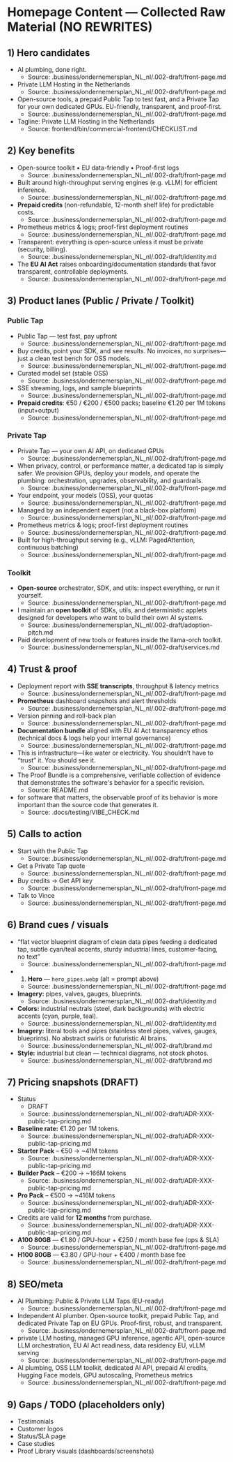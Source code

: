 # Homepage Content — Collected Raw Material (NO REWRITES)

## 1) Hero candidates
- AI plumbing, done right.
  - Source: .business/ondernemersplan_NL_nl/.002-draft/front-page.md
- Private LLM Hosting in the Netherlands
  - Source: .business/ondernemersplan_NL_nl/.002-draft/front-page.md
- Open-source tools, a prepaid Public Tap to test fast, and a Private Tap for your own dedicated GPUs. EU-friendly, transparent, and proof-first.
  - Source: .business/ondernemersplan_NL_nl/.002-draft/front-page.md
- Tagline: Private LLM Hosting in the Netherlands
  - Source: frontend/bin/commercial-frontend/CHECKLIST.md

## 2) Key benefits
- Open-source toolkit • EU data-friendly • Proof-first logs
  - Source: .business/ondernemersplan_NL_nl/.002-draft/front-page.md
- Built around high-throughput serving engines (e.g. vLLM) for efficient inference.
  - Source: .business/ondernemersplan_NL_nl/.002-draft/front-page.md
- **Prepaid credits** (non-refundable, 12-month shelf life) for predictable costs.
  - Source: .business/ondernemersplan_NL_nl/.002-draft/front-page.md
- Prometheus metrics & logs; proof-first deployment routines
  - Source: .business/ondernemersplan_NL_nl/.002-draft/front-page.md
- Transparent: everything is open-source unless it must be private (security, billing).
  - Source: .business/ondernemersplan_NL_nl/.002-draft/identity.md
- The **EU AI Act** raises onboarding/documentation standards that favor transparent, controllable deployments.
  - Source: .business/ondernemersplan_NL_nl/.002-draft/front-page.md

## 3) Product lanes (Public / Private / Toolkit)
### Public Tap
- Public Tap — test fast, pay upfront
  - Source: .business/ondernemersplan_NL_nl/.002-draft/front-page.md
- Buy credits, point your SDK, and see results. No invoices, no surprises—just a clean test bench for OSS models.
  - Source: .business/ondernemersplan_NL_nl/.002-draft/front-page.md
- Curated model set (stable OSS)
  - Source: .business/ondernemersplan_NL_nl/.002-draft/front-page.md
- SSE streaming, logs, and sample blueprints
  - Source: .business/ondernemersplan_NL_nl/.002-draft/front-page.md
- **Prepaid credits**: €50 / €200 / €500 packs; baseline €1.20 per 1M tokens (input+output)
  - Source: .business/ondernemersplan_NL_nl/.002-draft/front-page.md

### Private Tap
- Private Tap — your own AI API, on dedicated GPUs
  - Source: .business/ondernemersplan_NL_nl/.002-draft/front-page.md
- When privacy, control, or performance matter, a dedicated tap is simply safer. We provision GPUs, deploy your models, and operate the plumbing: orchestration, upgrades, observability, and guardrails.
  - Source: .business/ondernemersplan_NL_nl/.002-draft/front-page.md
- Your endpoint, your models (OSS), your quotas
  - Source: .business/ondernemersplan_NL_nl/.002-draft/front-page.md
- Managed by an independent expert (not a black-box platform)
  - Source: .business/ondernemersplan_NL_nl/.002-draft/front-page.md
- Prometheus metrics & logs; proof-first deployment routines
  - Source: .business/ondernemersplan_NL_nl/.002-draft/front-page.md
- Built for high-throughput serving (e.g., vLLM: PagedAttention, continuous batching)
  - Source: .business/ondernemersplan_NL_nl/.002-draft/front-page.md

### Toolkit
- **Open-source** orchestrator, SDK, and utils: inspect everything, or run it yourself.
  - Source: .business/ondernemersplan_NL_nl/.002-draft/front-page.md
- I maintain an **open toolkit** of SDKs, utils, and deterministic applets designed for developers who want to build their own AI systems.
  - Source: .business/ondernemersplan_NL_nl/.002-draft/adoption-pitch.md
- Paid development of new tools or features inside the llama-orch toolkit.
  - Source: .business/ondernemersplan_NL_nl/.002-draft/services.md

## 4) Trust & proof
- Deployment report with **SSE transcripts**, throughput & latency metrics
  - Source: .business/ondernemersplan_NL_nl/.002-draft/front-page.md
- **Prometheus** dashboard snapshots and alert thresholds
  - Source: .business/ondernemersplan_NL_nl/.002-draft/front-page.md
- Version pinning and roll-back plan
  - Source: .business/ondernemersplan_NL_nl/.002-draft/front-page.md
- **Documentation bundle** aligned with EU AI Act transparency ethos (technical docs & logs help your internal governance)
  - Source: .business/ondernemersplan_NL_nl/.002-draft/front-page.md
- This is infrastructure—like water or electricity. You shouldn’t have to “trust” it. You should see it.
  - Source: .business/ondernemersplan_NL_nl/.002-draft/front-page.md
- The Proof Bundle is a comprehensive, verifiable collection of evidence that demonstrates the software's behavior for a specific revision.
  - Source: README.md
- for software that matters, the observable proof of its behavior is more important than the source code that generates it.
  - Source: .docs/testing/VIBE_CHECK.md

## 5) Calls to action
- Start with the Public Tap
  - Source: .business/ondernemersplan_NL_nl/.002-draft/front-page.md
- Get a Private Tap quote
  - Source: .business/ondernemersplan_NL_nl/.002-draft/front-page.md
- Buy credits → Get API key
  - Source: .business/ondernemersplan_NL_nl/.002-draft/front-page.md
- Talk to Vince
  - Source: .business/ondernemersplan_NL_nl/.002-draft/front-page.md

## 6) Brand cues / visuals
- “flat vector blueprint diagram of clean data pipes feeding a dedicated tap, subtle cyan/teal accents, sturdy industrial lines, customer-facing, no text”
  - Source: .business/ondernemersplan_NL_nl/.002-draft/front-page.md
- 1. **Hero** — `hero_pipes.webp` (alt = prompt above)
  - Source: .business/ondernemersplan_NL_nl/.002-draft/front-page.md
- **Imagery:** pipes, valves, gauges, blueprints.
  - Source: .business/ondernemersplan_NL_nl/.002-draft/identity.md
- **Colors:** industrial neutrals (steel, dark backgrounds) with electric accents (cyan, purple, teal).
  - Source: .business/ondernemersplan_NL_nl/.002-draft/identity.md
- **Imagery:** literal tools and pipes (stainless steel pipes, valves, gauges, blueprints). No abstract swirls or futuristic AI brains.
  - Source: .business/ondernemersplan_NL_nl/.002-draft/brand.md
- **Style:** industrial but clean — technical diagrams, not stock photos.
  - Source: .business/ondernemersplan_NL_nl/.002-draft/brand.md

## 7) Pricing snapshots (DRAFT)
- Status
  - DRAFT
  - Source: .business/ondernemersplan_NL_nl/.002-draft/ADR-XXX-public-tap-pricing.md
- **Baseline rate:** €1.20 per 1M tokens.
  - Source: .business/ondernemersplan_NL_nl/.002-draft/ADR-XXX-public-tap-pricing.md
- **Starter Pack** – €50 → ~41M tokens
  - Source: .business/ondernemersplan_NL_nl/.002-draft/ADR-XXX-public-tap-pricing.md
- **Builder Pack** – €200 → ~166M tokens
  - Source: .business/ondernemersplan_NL_nl/.002-draft/ADR-XXX-public-tap-pricing.md
- **Pro Pack** – €500 → ~416M tokens
  - Source: .business/ondernemersplan_NL_nl/.002-draft/ADR-XXX-public-tap-pricing.md
- Credits are valid for **12 months** from purchase.
  - Source: .business/ondernemersplan_NL_nl/.002-draft/ADR-XXX-public-tap-pricing.md
- **A100 80GB** — €1.80 / GPU-hour + €250 / month base fee (ops & SLA)
  - Source: .business/ondernemersplan_NL_nl/.002-draft/front-page.md
- **H100 80GB** — €3.80 / GPU-hour + €400 / month base fee
  - Source: .business/ondernemersplan_NL_nl/.002-draft/front-page.md

## 8) SEO/meta
- AI Plumbing: Public & Private LLM Taps (EU-ready)
  - Source: .business/ondernemersplan_NL_nl/.002-draft/front-page.md
- Independent AI plumber. Open-source toolkit, prepaid Public Tap, and dedicated Private Tap on EU GPUs. Proof-first, robust, and transparent.
  - Source: .business/ondernemersplan_NL_nl/.002-draft/front-page.md
- private LLM hosting, managed GPU inference, agentic API, open-source LLM orchestration, EU AI Act readiness, data residency EU, vLLM serving
  - Source: .business/ondernemersplan_NL_nl/.002-draft/front-page.md
- AI plumbing, OSS LLM toolkit, dedicated AI API, prepaid AI credits, Hugging Face models, GPU autoscaling, Prometheus metrics
  - Source: .business/ondernemersplan_NL_nl/.002-draft/front-page.md

## 9) Gaps / TODO (placeholders only)
- Testimonials
- Customer logos
- Status/SLA page
- Case studies
- Proof Library visuals (dashboards/screenshots)
